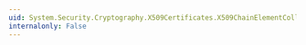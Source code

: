 ```yaml
---
uid: System.Security.Cryptography.X509Certificates.X509ChainElementCollection.SyncRoot
internalonly: False
---
```

